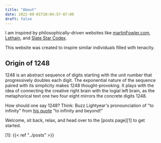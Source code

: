 ```yaml
---
title: "About"
date: 2022-09-01T20:04:57-07:00
draft: false
---
```


I am inspired by philosophically-driven websites like
[martinFowler.com](https://martinfowler.com/),
[Lethain](https://lethain.com/), and
[Slate Star Codex](https://slatestarcodex.com/).

This website was created to inspire similar individuals filled with tenacity.

## Origin of 1248

1248 is an abstract sequence of digits starting with the unit number
that progressively doubles each digit.
The exponential nature of the sequence paired
with its simplicity makes 1248 thought-provoking.
It plays with the idea of connecting the creative right brain
with the logial left brain,
as the metaphorical text one two four eight mirrors the concrete digits 1248.

How should one say 1248?
Think: Buzz Lightyear's pronounciation of "to infinity" from
[his quote](https://youtu.be/sEQoOjj7j4o) "to infinity and beyond!"

Welcome, sit back, relax, and head over to the [posts page][1] to get started.

[1]: {{< ref "../posts" >}}

